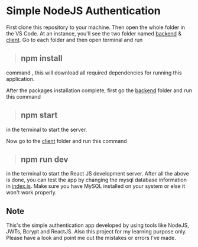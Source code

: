 # Simple NodeJS Authentication

First clone this repository to your machine. Then open the whole folder in the VS Code. At an instance, you'll see the two folder named [backend](backend) & [client](client). Go to each folder and then open terminal and run

> ## npm install

command , this will download all required dependencies for running this application.

After the packages installation complete, first go the [backend](backend) folder and run this command

> ## npm start

in the terminal to start the server.

Now go to the [client](client) folder and run this command

> ## npm run dev

in the terminal to start the React JS development server. After all the above is done, you can test the app by changing the mysql database information in [index.js](backend/index.js). Make sure you have MySQL installed on your system or else it won't work properly.

## Note

This's the simple authentication app developed by using tools like NodeJS, JWTs, Bcrypt and ReactJS. Also this project for my learning purpose only. Please have a look and point me out the mistakes or errors I've made.
